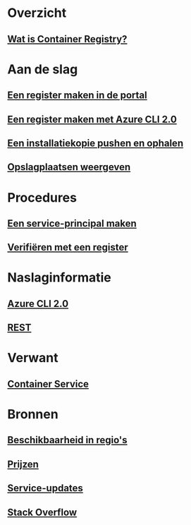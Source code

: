 # Overzicht

## [Wat is Container Registry?](container-registry-intro.md)

# Aan de slag
## [Een register maken in de portal](container-registry-get-started-portal.md)
## [Een register maken met Azure CLI 2.0](container-registry-get-started-azure-cli.md)
## [Een installatiekopie pushen en ophalen](container-registry-get-started-docker-cli.md)
## [Opslagplaatsen weergeven](container-registry-repositories.md)

# Procedures

## [Een service-principal maken](../azure-resource-manager/resource-group-create-service-principal-portal.md?toc=%2fazure%2fcontainer-registry%2ftoc.json)
## [Verifiëren met een register](container-registry-authentication.md)

# Naslaginformatie

## [Azure CLI 2.0](/cli/azure/acr)
## [REST](/rest/api/containerregistry)

# Verwant

## [Container Service](/azure/container-service/)

# Bronnen
## [Beschikbaarheid in regio's](https://azure.microsoft.com/regions/services/)
## [Prijzen](https://azure.microsoft.com/pricing/details/container-registry/)
## [Service-updates](https://azure.microsoft.com/en-us/updates/?product=container-registry&updatetype=&platform=)
## [Stack Overflow](http://stackoverflow.com/questions/tagged/azure-container-registry)

